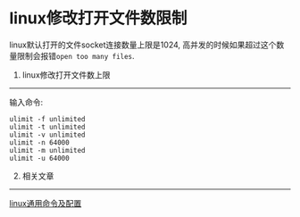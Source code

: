 linux修改打开文件数限制
===

<div class="jumbotron">
<p>linux默认打开的文件socket连接数量上限是1024, 高并发的时候如果超过这个数量限制会报错<code>open too many files</code>.</p>  
</div>

1. linux修改打开文件数上限
---
输入命令:

	ulimit -f unlimited  
	ulimit -t unlimited  
	ulimit -v unlimited  
	ulimit -n 64000  
	ulimit -m unlimited  
	ulimit -u 64000
	
2. 相关文章
---

[linux通用命令及配置](http://localhost/article/linux/common/index.html) 